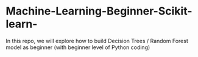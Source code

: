 # Machine-Learning-Beginner-Scikit-learn-
In this repo, we will explore how to build Decision Trees / Random Forest model as beginner (with beginner level of Python coding)
